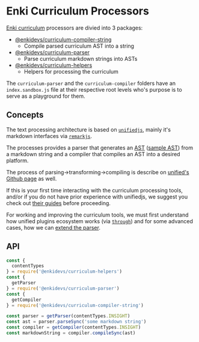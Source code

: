 # Enki Curriculum Processors

[Enki curriculum](https://github.com/enkidevs/curriculum) processors are divied into 3 packages:

- [@enkidevs/curriculum-compiler-string](https://github.com/enkidevs/curriculum-processors/tree/master/packages/curriculum-compiler-string)
  - Compile parsed curriculum AST into a string
- [@enkidevs/curriculum-parser](https://github.com/enkidevs/curriculum-processors/tree/master/packages/curriculum-parser)
  - Parse curriculum markdown strings into ASTs
- [@enkidevs/curriculum-helpers](https://github.com/enkidevs/curriculum-processors/tree/master/packages/curriculum-helpers)
  - Helpers for processing the curriculum

The `curriculum-parser` and the `curriculum-compiler` folders have an `index.sandbox.js` file at their respective root levels who's purpose is to serve as a playground for them.

## Concepts

The text processing architecture is based on [`unifiedjs`](https://unifiedjs.github.io/), mainly it's markdown interfaces via [`remarkjs`](https://remark.js.org/).

The processes provides a parser that generates an [AST](https://en.wikipedia.org/wiki/Abstract_syntax_tree) ([sample AST](https://astexplorer.net/#/gist/0a92bbf654aca4fdfb3f139254cf0bad/ffe102014c188434c027e43661dbe6ec30042ee2)) from a markdown string and a compiler that compiles an AST into a desired platform.

The process of parsing->transforming->compiling is describe on [unified's Github page](https://github.com/unifiedjs/unified#description) as well.

If this is your first time interacting with the curriculum processing tools, and/or if you do not have prior experience with unifiedjs, we suggest you check out [their guides](https://unifiedjs.github.io/#guides) before proceeding.

For working and improving the curriculum tools, we must first understand how unified plugins ecosystem works (via [`through`](https://github.com/wooorm/trough)) and for some advanced cases, how we can [extend the parser](https://github.com/remarkjs/remark/tree/master/packages/remark-parse#extending-the-parser).

## API

```js
const {
  contentTypes
} = require('@enkidevs/curriculum-helpers')
const {
  getParser
} = require('@enkidevs/curriculum-parser')
const {
  getCompiler
} = require('@enkidevs/curriculum-compiler-string')

const parser = getParser(contentTypes.INSIGHT)
const ast = parser.parseSync('some markdown string')
const compiler = getCompiler(contentTypes.INSIGHT)
const markdownString = compiler.compileSync(ast)
```
